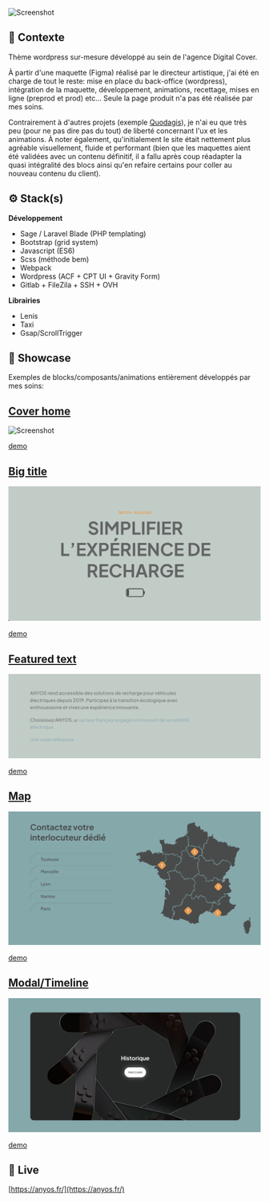 ![Screenshot](screenshot.png)

## 📍 Contexte

Thème wordpress sur-mesure développé au sein de l'agence Digital Cover.

À partir d'une maquette (Figma) réalisé par le directeur artistique, j'ai été en charge de tout le reste: mise en place du back-office (wordpress), intégration de la maquette, développement, animations, recettage, mises en ligne (preprod et prod) etc... Seule la page produit n'a pas été réalisée par mes soins. 

Contrairement à d'autres projets (exemple [Quodagis](https://github.com/idrissdiakite/quodagis)), je n'ai eu que très peu (pour ne pas dire pas du tout) de liberté concernant l'ux et les animations. À noter également, qu'initialement le site était nettement plus agréable visuellement, fluide et performant (bien que les maquettes aient été validées avec un contenu définitif, il a fallu après coup réadapter la quasi intégralité des blocs ainsi qu'en refaire certains pour coller au nouveau contenu du client).

## ⚙ Stack(s)

**Développement**
- Sage / Laravel Blade (PHP templating)
- Bootstrap (grid system)
- Javascript (ES6)
- Scss (méthode bem)
- Webpack
- Wordpress (ACF + CPT UI + Gravity Form)
- Gitlab + FileZila + SSH + OVH

**Librairies**
- Lenis
- Taxi
- Gsap/ScrollTrigger

## 🚦 Showcase

Exemples de blocks/composants/animations entièrement développés par mes soins:

## [Cover home](https://github.com/idrissdiakite/anyos/tree/main/cover-home)

![Screenshot](https://github.com/idrissdiakite/anyos/blob/main/cover-home/screenshot.png)

<a href="https://youtu.be/IUqNK40TrVc" target="_blank">demo</a>

## [Big title](https://github.com/idrissdiakite/anyos/tree/main/big-title)

![Screenshot](https://github.com/idrissdiakite/anyos/blob/main/big-title/screenshot.png)

<a href="https://youtu.be/Btr1vK3h7yE" target="_blank">demo</a>

## [Featured text](https://github.com/idrissdiakite/anyos/tree/main/featured-text)

![Screenshot](https://github.com/idrissdiakite/anyos/blob/main/featured-text/screenshot.png)

<a href="https://youtu.be/eshWvItDFbo" target="_blank">demo</a>

## [Map](https://github.com/idrissdiakite/anyos/tree/main/map)

![Screenshot](https://github.com/idrissdiakite/anyos/blob/main/map/screenshot.png)

<a href="https://youtu.be/iUwXRy3Ij8s" target="_blank">demo</a>

## [Modal/Timeline](https://github.com/idrissdiakite/anyos/tree/main/modal-timeline)

![Screenshot](https://github.com/idrissdiakite/anyos/blob/main/modal-timeline/screenshot.png)

<a href="https://youtu.be/3sPG3zHyk70" target="_blank">demo</a>

## 🚀 Live

[https://anyos.fr/](https://anyos.fr/)
